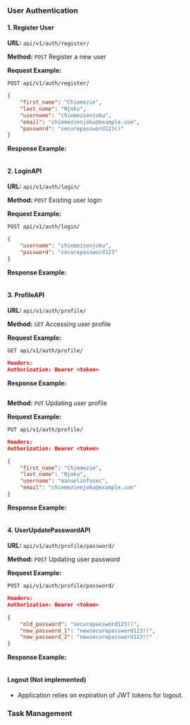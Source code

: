 

### User Authentication
#### 1. Register User

**URL:** `api/v1/auth/register/`

**Method:** `POST`
Register a new user

**Request Example:**
```
POST api/v1/auth/register/
```

```json
{
    "first_name": "Chiemezie",
    "last_name": "Njoku",
    "username": "chiemezienjoku",
    "email": "chiemezienjoku@example.com",
    "password": "securepassword123()"
}
```

**Response Example:**
```json

```

#### 2. LoginAPI


**URL:** `api/v1/auth/login/`

**Method:** `POST`
Existing user login

**Request Example:**
```
POST api/v1/auth/login/
```

```json
{
    "username": "chiemezienjoku",
    "password": "securepassword123"
}
```

**Response Example:**
```json

```


#### 3. ProfileAPI

**URL:** `api/v1/auth/profile/`

**Method:** `GET`
Accessing user profile

**Request Example:**
```
GET api/v1/auth/profile/
```

```json
Headers:
Authorization: Bearer <token>
```

**Response Example:**
```json

```

**Method:** `PUT`
Updating user profile

**Request Example:**
```
PUT api/v1/auth/profile/
```

```json
Headers:
Authorization: Bearer <token>

{
    "first_name": "Chiemezie",
    "last_name": "Njoku",
    "username": "manuelinfosec",
    "email": "chiemezienjoku@example.com"
}
```

**Response Example:**
```json

```

#### 4. UserUpdatePasswordAPI

**URL:** `api/v1/auth/profile/password/`

**Method:** `POST`
Updating user password

**Request Example:**
```
POST api/v1/auth/profile/password/
```

```json
Headers:
Authorization: Bearer <token>

{
    "old_password": "securepassword123()",
    "new_password_1": "newsecurepassword123!!",
    "new_password_2": "newsecurepassword123!!"
}
```

**Response Example:**
```json

```

#### Logout (Not implemented)
- Application relies on expiration of JWT tokens for logout.

### Task Management